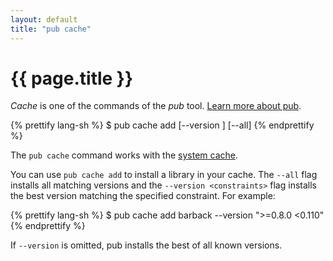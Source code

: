 ```yaml
---
layout: default
title: "pub cache"
---
```


# {{ page.title }}

_Cache_ is one of the commands of the _pub_ tool.
[Learn more about pub](/tools/pub/).

{% prettify lang-sh %}
$ pub cache add <package> [--version <constraint>] [--all]
{% endprettify %}

The `pub cache` command works with the
[system cache](/tools/pub/glossary.html#system-cache).

You can use `pub cache add` to install a library in your cache.
The `--all` flag installs all matching versions and the
`--version <constraints>` flag installs the best version matching
the specified constraint.  For example:

{% prettify lang-sh %}
$ pub cache add barback --version ">=0.8.0 <0.110"
{% endprettify %}

If `--version` is omitted, pub installs the best of all known versions.
